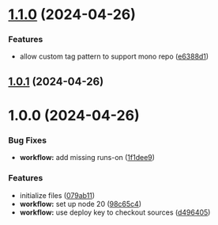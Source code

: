 # [1.1.0](https://github.com/hschoefer/semantic-release/compare/v1.0.1...v1.1.0) (2024-04-26)


### Features

* allow custom tag pattern to support mono repo ([e6388d1](https://github.com/hschoefer/semantic-release/commit/e6388d1750c5283e93c3532c31cc437e1dac5493))

## [1.0.1](https://github.com/hschoefer/semantic-release/compare/v1.0.0...v1.0.1) (2024-04-26)

# 1.0.0 (2024-04-26)


### Bug Fixes

* **workflow:** add missing runs-on ([1f1dee9](https://github.com/hschoefer/semantic-release/commit/1f1dee949a5b070cc5f9fb73f34560ca09c529a3))


### Features

* initialize files ([079ab11](https://github.com/hschoefer/semantic-release/commit/079ab119ef7890fbf23ab69aec40d2a940a977b8))
* **workflow:** set up node 20 ([98c65c4](https://github.com/hschoefer/semantic-release/commit/98c65c47437ce86586de1b167e5f70965d3033fb))
* **workflow:** use deploy key to checkout sources ([d496405](https://github.com/hschoefer/semantic-release/commit/d4964058696cf983c7b34efb6b95bf4a2159eb85))
